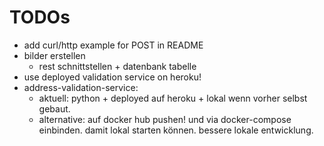 # TODOs

- add curl/http example for POST in README
- bilder erstellen
    - rest schnittstellen + datenbank tabelle
- use deployed validation service on heroku!
- address-validation-service:
    - aktuell: python + deployed auf heroku + lokal wenn vorher selbst gebaut.
    - alternative: auf docker hub pushen! und via docker-compose einbinden. damit lokal starten können. bessere lokale entwicklung.